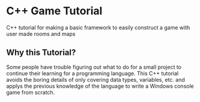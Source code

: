 
# C++ Game Tutorial
C++ tutorial for making a basic framework to easily construct a game with user made rooms and maps

## Why this Tutorial?
Some people have trouble figuring out what to do for a small project to continue their learning for a programming language. This C++ tutorial avoids the boring details of only covering data types, variables, etc. and applys the previous knowledge of the language to write a Windows console game from scratch.
